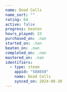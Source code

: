 ```yaml
---
name: Dead Cells
name_sort: ""
rating: 64
active: false
progress: beaten
hours_played: 33
purchased_on: .nan
started_on: .nan
beaten_on: .nan
completed_on: .nan
mastered_on: .nan
identifiers:
  - type: steam
    appid: "588650"
    name: Dead Cells
    synced_on: 2024-08-30
---
```

